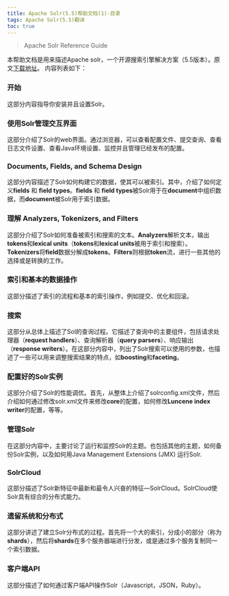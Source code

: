 ```yaml
---
title: Apache Solr(5.5)帮助文档(1)-目录
tags: Apache Solr(5.5)翻译
toc: true
---
```


> Apache Solr Reference Guide

本帮助文档是用来描述Apache solr，一个开源搜索引擎解决方案（5.5版本）。原文[下载地址]( http://archive.apache.org/dist/lucene/solr/ref-guide/)。
内容列表如下：
### 开始
这部分内容指导你安装并且设置Solr。
### 使用Solr管理交互界面
这部分介绍了Solr的web界面。通过浏览器，可以查看配置文件、提交查询、查看日志文件设置、查看Java环境设置、监控并且管理已经发布的配置。
### Documents, Fields, and Schema Design
这部分内容描述了Solr如何构建它的数据，使其可以被索引。其中，介绍了如何定义**fields** 和 **field types**。**fields** 和 **field types**被Solr用于在**document**中组织数据，而**document**被Solr用于索引数据。
### 理解 Analyzers, Tokenizers, and Filters
这部分介绍了Solr如何准备被索引和搜索的文本。**Analyzers**解析文本，输出**tokens**和**lexical units**（**tokens**和**lexical units**被用于索引和搜索）。
**Tokenizers**将**field**数据分解成**tokens**。**Filters**则根据**token**流，进行一些其他的选择或是转换的工作。

### 索引和基本的数据操作
这部分描述了索引的流程和基本的索引操作，例如提交、优化和回滚。

### 搜索
这部分从总体上描述了Sol的查询过程。它描述了查询中的主要组件，包括请求处理器（**request handlers**）、查询解析器（**query parsers**）、响应输出（**response writers**）。在这部分内容中，列出了Solr搜索可以使用的参数，也描述了一些可以用来调整搜索结果的特点，如**boosting**和**faceting**。

### 配置好的Solr实例
这部分介绍了Solr的性能调优。首先，从整体上介绍了solrconfig.xml文件，然后介绍如何通过修改solr.xml文件来修改**core**的配置，如何修改**Luncene index writer**的配置，等等。

### 管理Solr
在这部分内容中，主要讨论了运行和监控Solr的主题。也包括其他的主题，如何备份Solr实例，以及如何用Java Management Extensions (JMX) 运行Solr.

### SolrCloud
这部分描述了Solr新特征中最新和最令人兴奋的特征—SolrCloud。SolrCloud使Solr具有综合的分布式能力。

 ### 遗留系统和分布式
这部分讲述了建立Solr分布式的过程。首先将一个大的索引，分成小的部分（称为**shards**），然后将**shards**在多个服务器端进行分发，或是通过多个服务复制同一个索引数据。

### 客户端API
这部分描述了如何通过客户端API操作Solr（Javascript，JSON，Ruby）。